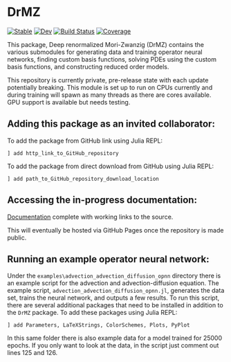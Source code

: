 # DrMZ

[![Stable](https://img.shields.io/badge/docs-stable-blue.svg)](https://brekmeuris.github.io/DrMZ.jl/stable)
[![Dev](https://img.shields.io/badge/docs-dev-blue.svg)](https://brekmeuris.github.io/DrMZ.jl/dev)
[![Build Status](https://github.com/brekmeuris/DrMZ.jl/workflows/CI/badge.svg)](https://github.com/brekmeuris/DrMZ.jl/actions)
[![Coverage](https://codecov.io/gh/brekmeuris/DrMZ.jl/branch/master/graph/badge.svg)](https://codecov.io/gh/brekmeuris/DrMZ.jl)


This package, Deep renormalized Mori-Zwanzig (DrMZ) contains the various submodules for generating data and training operator neural networks, finding custom basis functions, solving PDEs using the custom basis functions, and constructing reduced order models.

This repository is currently private, pre-release state with each update potentially breaking. This module is set up to run on CPUs currently and during training will spawn as many threads as there are cores available. GPU support is available but needs testing.

## Adding this package as an invited collaborator:
 
To add the package from GitHub link using Julia REPL:

``` ] add http_link_to_GitHub_repository ```

To add the package from direct download from GitHub using Julia REPL:

``` ] add path_to_GitHub_repository_download_location ```

## Accessing the in-progress documentation:

[Documentation](index.md) complete with working links to the source.

This will eventually be hosted via GitHub Pages once the repository is made public.

## Running an example operator neural network:

Under the ```examples\advection_advection_diffusion_opnn``` directory there is an example script for the advection and advection-diffusion equation. The example script, ```advection_advection_diffusion_opnn.jl```, generates the data set, trains the neural network, and outputs a few results. To run this script, there are several additional packages that need to be installed in addition to the ```DrMZ``` package. To add these packages using Julia REPL:

``` ] add Parameters, LaTeXStrings, ColorSchemes, Plots, PyPlot ```

In this same folder there is also example data for a model trained for 25000 epochs. If you only want to look at the data, in the script just comment out lines 125 and 126.
